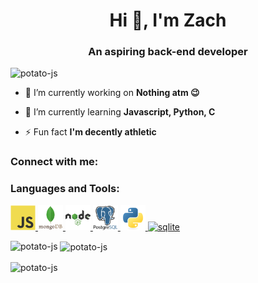 <h1 align="center">Hi 👋, I'm Zach</h1>
<h3 align="center">An aspiring back-end developer</h3>

<p align="left"> <img src="https://komarev.com/ghpvc/?username=potato-js&label=Profile%20views&color=0e75b6&style=flat" alt="potato-js" /> </p>

- 🔭 I’m currently working on **Nothing atm 😉**

- 🌱 I’m currently learning **Javascript, Python, C**

- ⚡ Fun fact **I'm decently athletic**

<h3 align="left">Connect with me:</h3>
<p align="left">
</p>

<h3 align="left">Languages and Tools:</h3>
<p align="left"> <a href="https://developer.mozilla.org/en-US/docs/Web/JavaScript" target="_blank" rel="noreferrer"> <img src="https://raw.githubusercontent.com/devicons/devicon/master/icons/javascript/javascript-original.svg" alt="javascript" width="40" height="40"/> </a> <a href="https://www.mongodb.com/" target="_blank" rel="noreferrer"> <img src="https://raw.githubusercontent.com/devicons/devicon/master/icons/mongodb/mongodb-original-wordmark.svg" alt="mongodb" width="40" height="40"/> </a> <a href="https://nodejs.org" target="_blank" rel="noreferrer"> <img src="https://raw.githubusercontent.com/devicons/devicon/master/icons/nodejs/nodejs-original-wordmark.svg" alt="nodejs" width="40" height="40"/> </a> <a href="https://www.postgresql.org" target="_blank" rel="noreferrer"> <img src="https://raw.githubusercontent.com/devicons/devicon/master/icons/postgresql/postgresql-original-wordmark.svg" alt="postgresql" width="40" height="40"/> </a> <a href="https://www.python.org" target="_blank" rel="noreferrer"> <img src="https://raw.githubusercontent.com/devicons/devicon/master/icons/python/python-original.svg" alt="python" width="40" height="40"/> </a> <a href="https://www.sqlite.org/" target="_blank" rel="noreferrer"> <img src="https://www.vectorlogo.zone/logos/sqlite/sqlite-icon.svg" alt="sqlite" width="40" height="40"/> </a> </p>

<p><img align="left" src="https://github-readme-stats.vercel.app/api/top-langs?username=potato-js&show_icons=true&locale=en&layout=compact" alt="potato-js" /></p>

<p>&nbsp;<img align="center" src="https://github-readme-stats.vercel.app/api?username=potato-js&show_icons=true&locale=en" alt="potato-js" /></p>

<p><img align="center" src="https://github-readme-streak-stats.herokuapp.com/?user=potato-js&" alt="potato-js" /></p>
